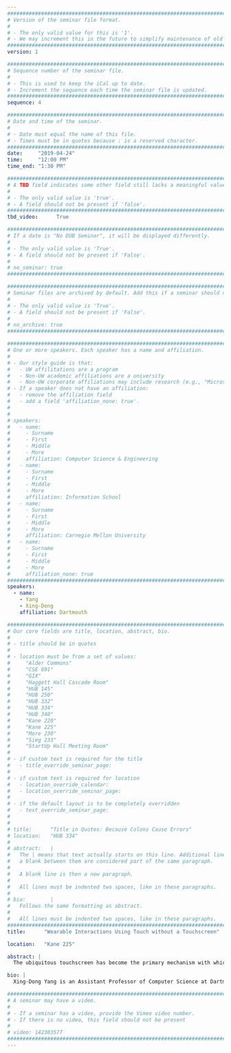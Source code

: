 ```yaml
---
################################################################################
# Version of the seminar file format.
#
# - The only valid value for this is '1'.
# - We may increment this in the future to simplify maintenance of old seminars.
################################################################################
version: 1

################################################################################
# Sequence number of the seminar file.
#
# - This is used to keep the iCal up to date.
# - Increment the sequence each time the seminar file is updated.
################################################################################
sequence: 4

################################################################################
# Date and time of the seminar.
#
# - Date must equal the name of this file.
# - Times must be in quotes because : is a reserved character.
################################################################################
date:     "2019-04-24"
time:     "12:00 PM"
time_end: "1:30 PM"

################################################################################
# A TBD field indicates some other field still lacks a meaningful value.
#
# - The only valid value is 'true'.
# - A field should not be present if 'false'.
################################################################################
tbd_video:      True

################################################################################
# If a date is "No DUB Seminar", it will be displayed differently.
#
# - The only valid value is 'True'.
# - A field should not be present if 'False'.
#
# no_seminar: true
################################################################################

################################################################################
# Seminar files are archived by default. Add this if a seminar should not be.
#
# - The only valid value is 'True'.
# - A field should not be present if 'False'.
#
# no_archive: true
################################################################################

################################################################################
# One or more speakers. Each speaker has a name and affiliation.
#
# - Our style guide is that:
#   - UW affilitations are a program
#   - Non-UW academic affiliations are a university
#   - Non-UW corporate affiliations may include research (e.g., "Microsoft Research")
# - If a speaker does not have an affiliation:
#   - remove the affiliation field
#   - add a field 'affiliation_none: true'.
#
#
# speakers:
#   - name: 
#     - Surname
#     - First
#     - Middle
#     - More
#     affiliation: Computer Science & Engineering 
#   - name: 
#     - Surname
#     - First
#     - Middle
#     - More
#     affiliation: Information School 
#   - name: 
#     - Surname
#     - First
#     - Middle
#     - More
#     affiliation: Carnegie Mellon University 
#   - name:
#     - Surname
#     - First
#     - Middle
#     - More
#     affiliation_none: true
################################################################################
speakers:
  - name:
    - Yang
    - Xing-Dong
    affiliation: Dartmouth

################################################################################
# Our core fields are title, location, abstract, bio.
#
# - title should be in quotes
#
# - location must be from a set of values:
#     "Alder Commons"
#     "CSE 691"
#     "GIX"
#     "Haggett Hall Cascade Room"
#     "HUB 145"
#     "HUB 250"
#     "HUB 332"
#     "HUB 334"
#     "HUB 340"
#     "Kane 220"
#     "Kane 225"
#     "More 230"
#     "Sieg 233"
#     "StartUp Hall Meeting Room"
#
# - if custom text is required for the title
#   - title_override_seminar_page:
#
# - if custom text is required for location
#   - location_override_calendar:
#   - location_override_seminar_page:
#
# - if the default layout is to be completely overridden
#   - text_override_seminar_page:
#
#
# title:      "Title in Quotes: Because Colons Cause Errors"
# location:   "HUB 334"
#
# abstract:   |
#   The | means that text actually starts on this line. Additional lines without
#   a blank between them are considered part of the same paragraph.
#
#   A blank line is then a new paragraph.
#
#   All lines must be indented two spaces, like in these paragraphs.
#
# bio:        |
#   Follows the same formatting as abstract.
#
#   All lines must be indented two spaces, like in these paragraphs.
################################################################################
title:      "Wearable Interactions Using Touch without a Touchscreen"

location:   "Kane 225"

abstract: |
  The ubiquitous touchscreen has become the primary mechanism with which users interact with small personal computing devices. While there is a trend showing that personal computing devices may become smaller and smaller, a primary constraint on device miniaturization is the user interface (e.g. touchscreen). Screens need to be large enough to be seen, and keyboards need enough physical space to facilitate typing. Arbitrary hardware miniaturization may lead to devices that are not usable. In this talk, I will motivate and present two sensing techniques that enables touch as an input mechanism on wearable devices without the need of a touchscreen. I will also present a haptic technique that enables touch as an output mechanism to create a unique mixed reality experience for games and videos on smartwatches. The long-term goal of this research is to develop interaction modalities that that are easy, intuitive, and efficient for interacting with small wearable devices.

bio: |
  Xing-Dong Yang is an Assistant Professor of Computer Science at Dartmouth College, USA. Xing-Dong completed his Bachelor of Computer Science in 2005 from the University of Manitoba, Canada. He earned his Master of Computing Science with a specialization in Haptic Interfaces in 2008 from the University of Alberta, Canada and his Doctorate in Computing Science with a specialization in Human-Computer Interaction in 2013 from the same university. During his graduate work he was a research intern at Autodesk Research in Toronto and Microsoft Research Asia in Beijing. His dissertation work was awarded the 2013 Bill Buxton Best Canadian HCI Dissertation Award, given annually for the best doctoral dissertation completed at a Canadian university in the field of human-computer interaction. He has over forty publications in top-tier venues in HCI, including the ACM Conference on Human Factors and Systems (ACM CHI) and the ACM Conference on User Interfaces and Technology (ACM UIST). His work has also been recognized through best paper nominations at ACM CHI 2018, 2016, 2010 and ACM MobileHCI 2009, as well as featured in public press through Discovery News, NBC, and New Scientist. Xing-Dong’s work is currently funded by Microsoft and NSF.

################################################################################
# A seminar may have a video.
#
# - If a seminar has a video, provide the Vimeo video number.
# - If there is no video, this field should not be present
#
# video: 142303577
################################################################################
---
```


